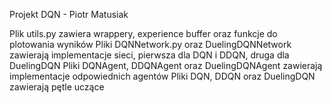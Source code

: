 Projekt DQN - Piotr Matusiak

Plik utils.py zawiera wrappery, experience buffer oraz funkcje do plotowania wyników
Pliki DQNNetwork.py oraz DuelingDQNNetwork zawierają implementacje sieci, pierwsza dla DQN i DDQN, druga dla DuelingDQN
Pliki DQNAgent, DDQNAgent oraz DuelingDQNAgent zawierają implementacje odpowiednich agentów
Pliki DQN, DDQN oraz DuelingDQN zawierają pętle uczące